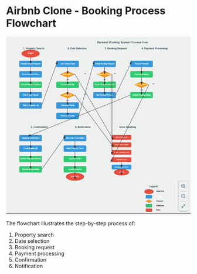 # Airbnb Clone - Booking Process Flowchart

![Booking Process Flowchart](data-flow-diagram.png)

The flowchart illustrates the step-by-step process of:
1. Property search
2. Date selection
3. Booking request
4. Payment processing
5. Confirmation
6. Notification
